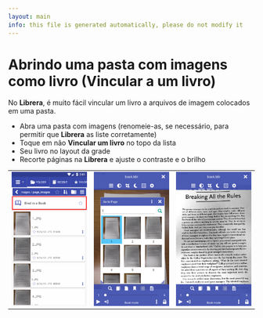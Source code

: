 ```yaml
---
layout: main
info: this file is generated automatically, please do not modify it
---
```


# Abrindo uma pasta com imagens como livro (Vincular a um livro)
No **Librera**, é muito fácil vincular um livro a arquivos de imagem colocados em uma pasta.

* Abra uma pasta com imagens (renomeie-as, se necessário, para permitir que **Librera** as liste corretamente)
* Toque em não **Vincular um livro** no topo da lista
* Seu livro no layout da grade
* Recorte páginas na **Librera** e ajuste o contraste e o brilho

||||
|-|-|-|
|![](1.png)|![](2.png)|![](3.png)|


